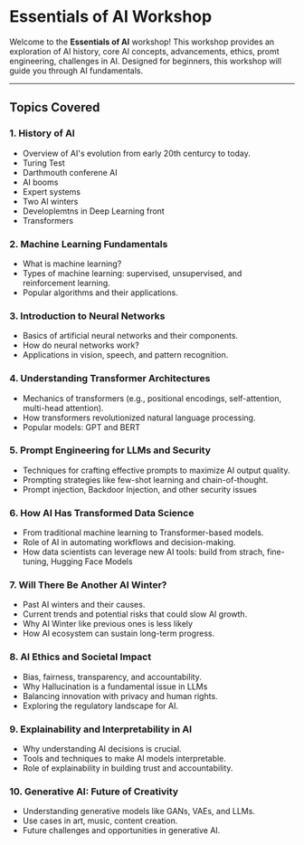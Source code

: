 # Essentials of AI Workshop

Welcome to the **Essentials of AI** workshop! This workshop provides an exploration of AI history, core AI concepts, advancements, ethics, promt engineering, challenges in AI. Designed for beginners, this workshop will guide you through AI fundamentals.

---

## **Topics Covered**

### 1. **History of AI**
- Overview of AI's evolution from early 20th centurcy to today.
- Turing Test
- Darthmouth conferene AI
- AI booms
- Expert systems
- Two AI winters
- Developlemtns in Deep Learning front
- Transformers  

### 2. **Machine Learning Fundamentals**
- What is machine learning?
- Types of machine learning: supervised, unsupervised, and reinforcement learning.
- Popular algorithms and their applications.

### 3. **Introduction to Neural Networks**
- Basics of artificial neural networks and their components.
- How do neural networks work?
- Applications in vision, speech, and pattern recognition.

### 4. **Understanding Transformer Architectures**
- Mechanics of transformers (e.g., positional encodings, self-attention, multi-head attention).
- How transformers revolutionized natural language processing.
- Popular models: GPT and BERT

### 5. **Prompt Engineering for LLMs and Security**
- Techniques for crafting effective prompts to maximize AI output quality.
- Prompting strategies like few-shot learning and chain-of-thought.
- Prompt injection, Backdoor Injection, and other security issues

### 6. **How AI Has Transformed Data Science**
- From traditional machine learning to Transformer-based models.
- Role of AI in automating workflows and decision-making.
- How data scientists can leverage new AI tools: build from strach, fine-tuning, Hugging Face Models

### 7. **Will There Be Another AI Winter?**
- Past AI winters and their causes.
- Current trends and potential risks that could slow AI growth.
- Why AI Winter like previous ones is less likely
- How AI ecosystem can sustain long-term progress.
  

### 8. **AI Ethics and Societal Impact**
- Bias, fairness, transparency, and accountability.
- Why Hallucination is a fundamental issue in LLMs
- Balancing innovation with privacy and human rights.
- Exploring the regulatory landscape for AI.

### 9. **Explainability and Interpretability in AI**
- Why understanding AI decisions is crucial.
- Tools and techniques to make AI models interpretable.
- Role of explainability in building trust and accountability.

### 10. **Generative AI: Future of Creativity**
- Understanding generative models like GANs, VAEs, and LLMs.
- Use cases in art, music, content creation.
- Future challenges and opportunities in generative AI.
